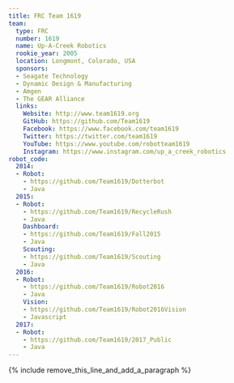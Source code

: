 ```yaml
---
title: FRC Team 1619
team:
  type: FRC
  number: 1619
  name: Up-A-Creek Robotics
  rookie_year: 2005
  location: Longmont, Colorado, USA
  sponsors:
  - Seagate Technology
  - Dynamic Design & Manufacturing
  - Amgen
  - The GEAR Alliance
  links:
    Website: http://www.team1619.org
    GitHub: https://github.com/Team1619
    Facebook: https://www.facebook.com/team1619
    Twitter: https://twitter.com/team1619
    YouTube: https://www.youtube.com/robotteam1619
    Instagram: https://www.instagram.com/up_a_creek_robotics
robot_code:
  2014:
  - Robot:
    - https://github.com/Team1619/Dotterbot
    - Java
  2015:
  - Robot:
    - https://github.com/Team1619/RecycleRush
    - Java
    Dashboard:
    - https://github.com/Team1619/Fall2015
    - Java
    Scouting:
    - https://github.com/Team1619/Scouting
    - Java
  2016:
  - Robot:
    - https://github.com/Team1619/Robot2016
    - Java
    Vision:
    - https://github.com/Team1619/Robot2016Vision
    - Javascript
  2017:
  - Robot:
    - https://github.com/Team1619/2017_Public
    - Java
---
```


{% include remove_this_line_and_add_a_paragraph %}